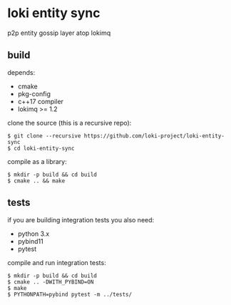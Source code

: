 # loki entity sync

p2p entity gossip layer atop lokimq

## build

depends:

* cmake
* pkg-config
* c++17 compiler
* lokimq >= 1.2


clone the source (this is a recursive repo):

    $ git clone --recursive https://github.com/loki-project/loki-entity-sync
    $ cd loki-entity-sync

compile as a library:

    $ mkdir -p build && cd build
    $ cmake .. && make



## tests

if you are building integration tests you also need:

* python 3.x
* pybind11
* pytest

compile and run integration tests:

    $ mkdir -p build && cd build
    $ cmake .. -DWITH_PYBIND=ON
    $ make
    $ PYTHONPATH=pybind pytest -m ../tests/
